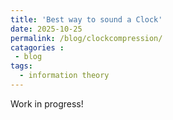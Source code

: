 ```yaml
---
title: 'Best way to sound a Clock'
date: 2025-10-25
permalink: /blog/clockcompression/
catagories :
 - blog
tags:
  - information theory
---
```


Work in progress!
